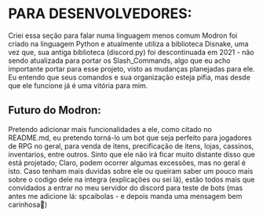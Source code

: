 # PARA DESENVOLVEDORES:
Criei essa seção para falar numa linguagem menos comum
Modron foi criado na linguagem Python e atualmente utiliza a biblioteca Disnake, uma vez que, sua antiga biblioteca (discord.py) foi descontinuada em 2021 - não sendo atualizada para portar os Slash_Commands, algo que eu acho importante portar para esse projeto, visto as mudanças planejadas para ele.
Eu entendo que seus comandos e sua organização esteja pifia, mas desde que ele funcione já é uma vitória para mim.

## Futuro do Modron:
Pretendo adicionar mais funcionalidades a ele, como citado no README.md, eu pretendo torná-lo um bot que seja perfeito para jogadores de RPG no geral, para venda de itens, precificação de itens, lojas, cassinos, inventarios, entre outros.
Sinto que ele não irá ficar muito distante disso que está projetado; Claro, podem ocorrer algumas excessões, mas no geral é isto.
Caso tenham mais duvidas sobre ele ou queiram saber um pouco mais sobre o codigo dele na integra (explicações ou sei lá), estão todos mais que convidados a entrar no meu servidor do discord para teste de bots (mas antes me adicione lá: spcaibolas - e depois manda uma mensagem bem carinhosa🥰)